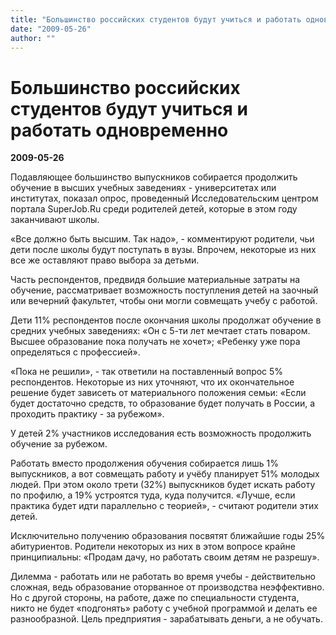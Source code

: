 ```yaml
---
title: "Большинство российских студентов будут учиться и работать одновременно"
date: "2009-05-26"
author: ""
---
```


# Большинство российских студентов будут учиться и работать одновременно

**2009-05-26** 

Подавляющее большинство выпускников собирается продолжить обучение в высших учебных заведениях - университетах или институтах, показал опрос, проведенный Исследовательским центром портала SuperJob.Ru среди родителей детей, которые в этом году заканчивают школы.

«Все должно быть высшим. Так надо», - комментируют родители, чьи дети после школы будут поступать в вузы. Впрочем, некоторые из них все же оставляют право выбора за детьми.

Часть респондентов, предвидя большие материальные затраты на обучение, рассматривает возможность поступления детей на заочный или вечерний факультет, чтобы они могли совмещать учебу с работой.

Дети 11% респондентов после окончания школы продолжат обучение в средних учебных заведениях: «Он с 5-ти лет мечтает стать поваром. Высшее образование пока получать не хочет»; «Ребенку уже пора определяться с профессией».

«Пока не решили», - так ответили на поставленный вопрос 5% респондентов. Некоторые из них уточняют, что их окончательное решение будет зависеть от материального положения семьи: «Если будет достаточно средств, то образование будет получать в России, а проходить практику - за рубежом».

У детей 2% участников исследования есть возможность продолжить обучение за рубежом.

Работать вместо продолжения обучения собирается лишь 1% выпускников, а вот совмещать работу и учёбу планирует 51% молодых людей. При этом около трети (32%) выпускников будет искать работу по профилю, а 19% устроятся туда, куда получится. «Лучше, если практика будет идти параллельно с теорией», - считают родители этих детей.

Исключительно получению образования посвятят ближайшие годы 25% абитуриентов. Родители некоторых из них в этом вопросе крайне принципиальны: «Продам дачу, но работать своим детям не разрешу».

Дилемма - работать или не работать во время учебы - действительно сложная, ведь образование оторванное от производства неэффективно. Но с другой стороны, на работе, даже по специальности студента, никто не будет «подгонять» работу с учебной программой и делать ее разнообразной. Цель предприятия - зарабатывать деньги, а не обучать.
